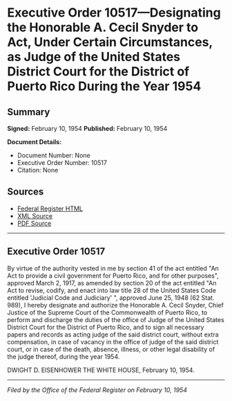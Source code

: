 # Executive Order 10517—Designating the Honorable A. Cecil Snyder to Act, Under Certain Circumstances, as Judge of the United States District Court for the District of Puerto Rico During the Year 1954

## Summary

**Signed:** February 10, 1954
**Published:** February 10, 1954

**Document Details:**
- Document Number: None
- Executive Order Number: 10517
- Citation: None

## Sources
- [Federal Register HTML](https://www.presidency.ucsb.edu/documents/executive-order-10517-designating-the-honorable-cecil-snyder-act-under-certain)
- [XML Source](None)
- [PDF Source](None)

---

## Executive Order 10517

By virtue of the authority vested in me by section 41 of the act entitled "An Act to provide a civil government for Puerto Rico, and for other purposes", approved March 2, 1917, as amended by section 20 of the act entitled "An Act to revise, codify, and enact into law title 28 of the United States Code entitled 'Judicial Code and Judiciary' ", approved June 25, 1948 (62 Stat. 989), I hereby designate and authorize the Honorable A. Cecil Snyder, Chief Justice of the Supreme Court of the Commonwealth of Puerto Rico, to perform and discharge the duties of the office of Judge of the United States District Court for the District of Puerto Rico, and to sign all necessary papers and records as acting judge of the said district court, without extra compensation, in case of vacancy in the office of judge of the said district court, or in case of the death, absence, illness, or other legal disability of the judge thereof, during the year 1954.

DWIGHT D. EISENHOWER
THE WHITE HOUSE,
February 10, 1954.

---

*Filed by the Office of the Federal Register on February 10, 1954*
